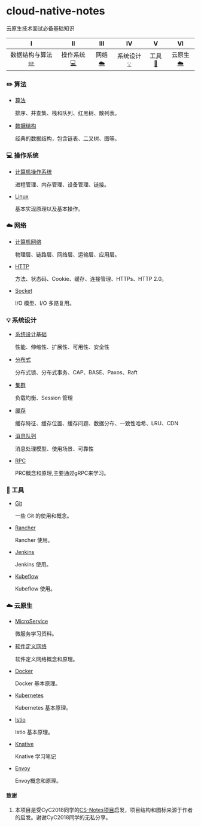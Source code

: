 # cloud-native-notes
云原生技术面试必备基础知识


| Ⅰ | Ⅱ | Ⅲ | Ⅳ | V | VI |
| :--------: | :---------: | :---------: | :---------: | :---------: | :---------: |
| 数据结构与算法[:pencil2:](#pencil2-算法) | 操作系统[:computer:](#computer-操作系统)| 网络[:cloud:](#cloud-网络) |  系统设计[:bulb:](#bulb-系统设计)| 工具[:hammer:](#hammer-工具)| 云原生[:cloud:](#cloud-云原生) |


### :pencil2: 算法
  
 - [算法](https://github.com/haiker2011/cloud-native-notes/blob/master/docs/notes/算法.md)

   排序、并查集、栈和队列、红黑树、散列表。

 - [数据结构](https://github.com/haiker2011/cloud-native-notes/blob/master/docs/notes/数据结构.md)

   经典的数据结构，包含链表、二叉树、图等。
   

### :computer: 操作系统

- [计算机操作系统](https://github.com/CyC2018/CS-Notes/blob/master/docs/notes/计算机操作系统.md)

  进程管理、内存管理、设备管理、链接。

- [Linux](https://github.com/CyC2018/CS-Notes/blob/master/docs/notes/Linux.md)

  基本实现原理以及基本操作。

### :cloud: 网络 

- [计算机网络](https://github.com/CyC2018/CS-Notes/blob/master/docs/notes/计算机网络.md)

  物理层、链路层、网络层、运输层、应用层。

- [HTTP](https://github.com/CyC2018/CS-Notes/blob/master/docs/notes/HTTP.md)

  方法、状态码、Cookie、缓存、连接管理、HTTPs、HTTP 2.0。

- [Socket](https://github.com/CyC2018/CS-Notes/blob/master/docs/notes/Socket.md)

  I/O 模型、I/O 多路复用。



### :bulb: 系统设计 

- [系统设计基础](https://github.com/CyC2018/CS-Notes/blob/master/docs/notes/系统设计基础.md)

  性能、伸缩性、扩展性、可用性、安全性

- [分布式](https://github.com/CyC2018/CS-Notes/blob/master/docs/notes/分布式.md)

  分布式锁、分布式事务、CAP、BASE、Paxos、Raft

- [集群](https://github.com/CyC2018/CS-Notes/blob/master/docs/notes/集群.md)

  负载均衡、Session 管理


- [缓存](https://github.com/CyC2018/CS-Notes/blob/master/docs/notes/缓存.md)

  缓存特征、缓存位置、缓存问题、数据分布、一致性哈希、LRU、CDN

- [消息队列](https://github.com/CyC2018/CS-Notes/blob/master/docs/notes/消息队列.md)

  消息处理模型、使用场景、可靠性

- [RPC](https://github.com/haiker2011/cloud-native-notes/blob/master/docs/notes/RPC.md)

  PRC概念和原理,主要通过gRPC来学习。


### :hammer: 工具 

- [Git](https://github.com/haiker2011/cloud-native-notes/blob/master/docs/notes/Git.md)

  一些 Git 的使用和概念。

- [Rancher](https://github.com/haiker2011/cloud-native-notes/blob/master/docs/notes/Rancher.md)

  Rancher 使用。

- [Jenkins](https://github.com/haiker2011/cloud-native-notes/blob/master/docs/notes/Jenkins.md)

  Jenkins 使用。

- [Kubeflow](https://github.com/haiker2011/cloud-native-notes/blob/master/docs/notes/Kubeflow.md)

  Kubeflow 使用。



### :cloud: 云原生

- [MicroService](https://github.com/haiker2011/cloud-native-notes/blob/master/docs/notes/MicroService.md)

  微服务学习资料。

- [软件定义网络](https://github.com/haiker2011/cloud-native-notes/blob/master/docs/notes/软件定义网络.md)

  软件定义网络概念和原理。

- [Docker](https://github.com/haiker2011/cloud-native-notes/blob/master/docs/notes/Docker.md)

  Docker 基本原理。

- [Kubernetes](https://github.com/haiker2011/cloud-native-notes/blob/master/docs/notes/Kubernetes.md)

  Kubernetes 基本原理。

- [Istio](https://github.com/haiker2011/cloud-native-notes/blob/master/docs/notes/Istio.md)

  Istio 基本原理。

- [Knative](https://github.com/haiker2011/cloud-native-notes/blob/master/docs/notes/Knative.md)

  Knative 学习笔记

- [Envoy](https://github.com/haiker2011/cloud-native-notes/blob/master/docs/notes/Envoy.md)

  Envoy概念和原理。




#### 致谢
1. 本项目是受CyC2018同学的[CS-Notes项目](https://github.com/CyC2018/CS-Notes)启发，项目结构和图标来源于作者的启发。谢谢CyC2018同学的无私分享。

